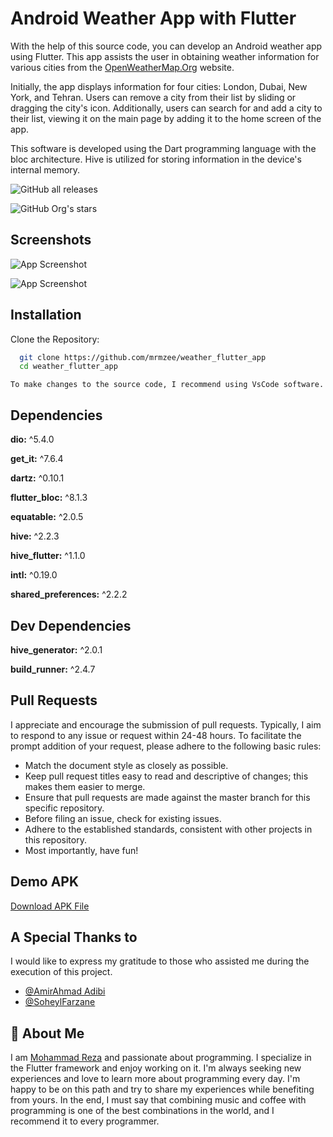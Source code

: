 
# Android Weather App with Flutter

With the help of this source code, you can develop an Android weather app using Flutter. This app assists the user in obtaining weather information for various cities from the  [OpenWeatherMap.Org](https://openweathermap.org/api) website.

Initially, the app displays information for four cities: London, Dubai, New York, and Tehran. Users can remove a city from their list by sliding or dragging the city's icon. Additionally, users can search for and add a city to their list, viewing it on the main page by adding it to the home screen of the app.

This software is developed using the Dart programming language with the bloc architecture. Hive is utilized for storing information in the device's internal memory.


![GitHub all releases](https://img.shields.io/github/downloads/mrmzee/weather_flutter_app/total)

![GitHub Org's stars](https://img.shields.io/github/stars/mrmzee%2Fweather_flutter_app)

## Screenshots

![App Screenshot](https://raw.githubusercontent.com/mrmzee/weather_flutter_app/main/github_media/Screenshot_1704692846.png)

![App Screenshot](https://raw.githubusercontent.com/mrmzee/weather_flutter_app/main/github_media/Screenshot_1704692828.png)



## Installation

Clone the Repository:


```bash
  git clone https://github.com/mrmzee/weather_flutter_app
  cd weather_flutter_app

```
    To make changes to the source code, I recommend using VsCode software.
## Dependencies

**dio:** ^5.4.0

**get_it:** ^7.6.4

**dartz:** ^0.10.1

**flutter_bloc:** ^8.1.3

**equatable:** ^2.0.5

**hive:** ^2.2.3

**hive_flutter:** ^1.1.0

**intl:** ^0.19.0

**shared_preferences:** ^2.2.2



## Dev Dependencies

**hive_generator:** ^2.0.1

**build_runner:** ^2.4.7




## Pull Requests

I appreciate and encourage the submission of pull requests. Typically, I aim to respond to any issue or request within 24-48 hours. To facilitate the prompt addition of your request, please adhere to the following basic rules:

- Match the document style as closely as possible.
- Keep pull request titles easy to read and descriptive of changes; this makes them easier to merge.
- Ensure that pull requests are made against the master branch for this specific repository.
- Before filing an issue, check for existing issues.
- Adhere to the established standards, consistent with other projects in this repository.
- Most importantly, have fun!

## Demo APK

 [Download APK File](https://github.com/mrmzee/weather_flutter_app/blob/main/github_media/weather%20moon.apk)


## A Special Thanks to 


I would like to express my gratitude to those who assisted me during the execution of this project.

- [@AmirAhmad Adibi](https://github.com/amirahmadadibi)
- [@SoheylFarzane](https://github.com/soheylfarzane)


## 🚀 About Me
I am [Mohammad Reza](https://github.com/mrmzee) and passionate about programming. I specialize in the Flutter framework and enjoy working on it. I'm always seeking new experiences and love to learn more about programming every day. I'm happy to be on this path and try to share my experiences while benefiting from yours. In the end, I must say that combining music and coffee with programming is one of the best combinations in the world, and I recommend it to every programmer.

